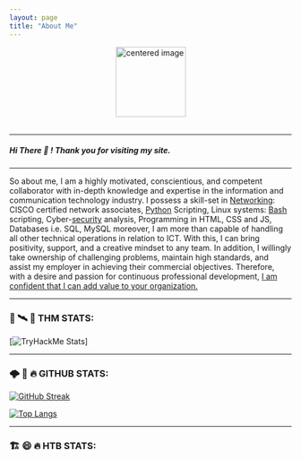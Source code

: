 ```yaml
---
layout: page
title: "About Me"
---
```


<div id="header" align="center">
           <center>
           <img src="https://media.giphy.com/media/MDb3XyNxoa3Yy7BpPr/giphy.gif" alt="centered image" width="125"/>
           </center>

<br>
<img src="https://komarev.com/ghpvc/?username=ProtocolWhisperer01&style=flat-square&color=blue" alt=""/>

</div>

---
  
##### Hi There 👋 !  Thank you for visiting my site.

---

So about me, I am a highly motivated, conscientious, and competent collaborator with in-depth knowledge and expertise in the information and communication technology industry. I possess a skill-set in [Networking](): CISCO certified network associates, [Python](https://pyhon.org) Scripting, Linux systems: [Bash]() scripting, Cyber-[security]() analysis, Programming in HTML, CSS and JS, Databases i.e. SQL, MySQL moreover, I am more than capable of handling all other technical operations in relation to ICT. With this, I can bring positivity, support, and a creative mindset to any team. In addition, I willingly take ownership of challenging problems, maintain high standards, and assist my employer in achieving their commercial objectives. Therefore, with a desire and passion for continuous professional development, [I am confident that I can add value to your organization.]()

---

### 👼 🛰️ 🥲 THM STATS:

[![TryHackMe Stats](https://tryhackme.com/badge/1217921)]

---

### 🌩️ 🌳 🔥 GITHUB STATS:

[![GitHub Streak](http://github-readme-streak-stats.herokuapp.com?user=ProtocolWhisperer01&theme=dark&background=000000)](https://git.io/streak-stats)

[![Top Langs](https://github-readme-stats.vercel.app/api/top-langs/?username=ProtocolWhisperer01&layout=compact&theme=vision-friendly-dark)](https://github.com/anuraghazra/github-readme-stats)

---

### 🏗️ 😄 🔥 HTB STATS:

